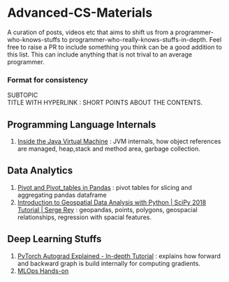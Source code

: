 # Advanced-CS-Materials
A curation of posts, videos etc that aims to shift us from a programmer-who-knows-stuffs to programmer-who-really-knows-stuffs-in-depth. Feel free to raise a PR to include something you think can be a good addition to this list.  This can include anything that is not trival to an average programmer. 

### Format for consistency
SUBTOPIC \
TITLE WITH HYPERLINK : SHORT POINTS ABOUT THE CONTENTS. 



## Programming Language Internals
1. [Inside the Java Virtual Machine](https://www.artima.com/insidejvm/ed2/jvmP.html) : JVM internals, how object references are managed, heap,stack and method area, garbage collection.


## Data Analytics
1. [Pivot and Pivot_tables in Pandas](https://youtu.be/xPPs59pn6qU) : pivot tables for slicing and aggregating pandas dataframe
2. [Introduction to Geospatial Data Analysis with Python | SciPy 2018 Tutorial | Serge Rey](https://youtu.be/kJXUUO5M4ok) : geopandas, points, polygons, geospacial relationships, regression with spacial features.


## Deep Learning Stuffs
1. [PyTorch Autograd Explained - In-depth Tutorial](https://youtu.be/MswxJw-8PvE) : explains how forward and backward graph is build internally for computing gradients.
2. [MLOps Hands-on](https://github.com/graviraja/MLOps-Basics)
